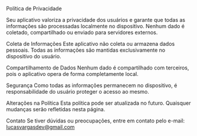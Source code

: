 Política de Privacidade

Seu aplicativo valoriza a privacidade dos usuários e garante que todas as informações são processadas localmente no dispositivo. Nenhum dado é coletado, compartilhado ou enviado para servidores externos.

Coleta de Informações
Este aplicativo não coleta ou armazena dados pessoais. Todas as informações são mantidas exclusivamente no dispositivo do usuário.

Compartilhamento de Dados
Nenhum dado é compartilhado com terceiros, pois o aplicativo opera de forma completamente local.

Segurança
Como todas as informações permanecem no dispositivo, é responsabilidade do usuário proteger o acesso ao mesmo.

Alterações na Política
Esta política pode ser atualizada no futuro. Quaisquer mudanças serão refletidas nesta página.

Contato
Se tiver dúvidas ou preocupações, entre em contato pelo e-mail: lucasvargasdev@gmail.com
